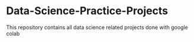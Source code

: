 # Data-Science-Practice-Projects
This repository contains all data science related projects done with google colab
